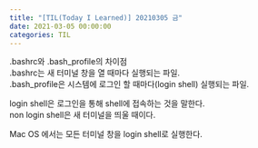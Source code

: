 ```yaml
---
title: "[TIL(Today I Learned)] 20210305 금"
date: 2021-03-05 00:00:00
categories: TIL
---
```


.bashrc와 .bash_profile의 차이점  
.bashrc는 새 터미널 창을 열 때마다 실행되는 파일.  
.bash_profile은 시스템에 로그인 할 때마다(login shell) 실행되는 파일.  

login shell은 로그인을 통해 shell에 접속하는 것을 말한다.  
non login shell은 새 터미널을 띄울 때이다.  

Mac OS 에서는 모든 터미널 창을 login shell로 실행한다.
